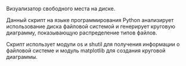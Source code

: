 Визуализатор свободного места на диске.

Данный скрипт на языке программирования Python анализирует использование 
диска файловой системой и генерирует круговую диаграмму, 
показывающую распределение типов файлов. 

Скрипт использует модули os и shutil для получения информации о файловой системе 
и модуль matplotlib для создания круговой диаграммы.